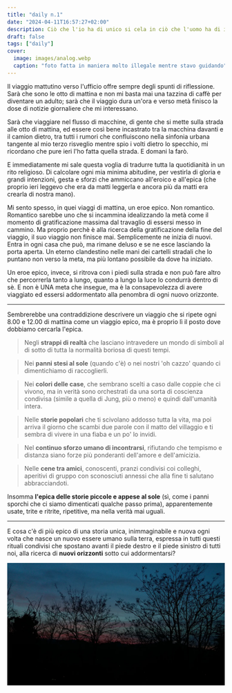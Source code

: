 ```yaml
---
title: "daily n.1"
date: "2024-04-11T16:57:27+02:00"
description: Ciò che l'io ha di unico si cela in ciò che l'uomo ha di inimmaginabile
draft: false
tags: ["daily"]
cover:
  image: images/analog.webp
  caption: "foto fatta in maniera molto illegale mentre stavo guidando"
---
```


Il viaggio mattutino verso l'ufficio offre sempre degli spunti di riflessione. Sarà che sono le otto di mattina e non mi basta mai una tazzina di caffè per diventare un adulto; sarà che il viaggio dura un'ora e verso metà finisco la dose di notizie giornaliere che mi interessano.

Sarà che viaggiare nel flusso di macchine, di gente che si mette sulla strada alle otto di mattina, ed essere così bene incastrato tra la macchina davanti e il camion dietro, tra tutti i rumori che confluiscono nella sinfonia urbana tangente al mio terzo risveglio mentre spio i volti dietro lo specchio, mi ricordano che pure ieri l'ho fatta quella strada. E domani la farò.

E immediatamente mi sale questa voglia di tradurre tutta la quotidianità in un rito religioso. Di calcolare ogni mia minima abitudine, per vestirla di gloria e grandi intenzioni, gesta e sforzi che ammiccano all'eroico e all'epica (che proprio ieri leggevo che era da matti leggerla e ancora più da matti era crearla di nostra mano).

Mi sento spesso, in quei viaggi di mattina, un eroe epico. Non romantico. Romantico sarebbe uno che si incammina idealizzando la metà come il momento di gratificazione massima dal travaglio di essersi messo in cammino. Ma proprio perchè è alla ricerca della gratificazione della fine del viaggio, il suo viaggio non finisce mai. Semplicemente ne inizia di nuovi. Entra in ogni casa che può, ma rimane deluso e se ne esce lasciando la porta aperta. Un eterno clandestino nelle mani dei cartelli stradali che lo puntano non verso la meta, ma più lontano possibile da dove ha iniziato.

Un eroe epico, invece, si ritrova con i piedi sulla strada e non può fare altro che percorrerla tanto a lungo, quanto a lungo la luce lo condurrà dentro di sè. E non è UNA meta che insegue, ma è la consapevolezza di avere viaggiato ed essersi addormentato alla penombra di ogni nuovo orizzonte.

---

Sembrerebbe una contraddizione descrivere un viaggio che si ripete ogni 8.00 e 12.00 di mattina come un viaggio epico, ma è proprio lì il posto dove dobbiamo cercarla l'epica.

>Negli **strappi di realtà** che lasciano intravedere un mondo di simboli al di sotto di tutta la normalità boriosa di questi tempi. 

>Nei **panni stesi al sole** (quando c'è) o nei nostri 'oh cazzo' quando ci dimentichiamo di raccoglierli. 

>Nei **colori delle case**, che sembrano scelti a caso dalle coppie che ci vivono, ma in verità sono orchestrati da una sorta di coscienza condivisa (simile a quella di Jung, più o meno) e quindi dall'umanità intera.

>Nelle **storie popolari** che ti scivolano addosso tutta la vita, ma poi arriva il giorno che scambi due parole con il matto del villaggio e ti sembra di vivere in una fiaba e un po' lo invidi.

>Nel **continuo sforzo umano di incontrarsi**, rifiutando che tempismo e distanza siano forze più ponderanti dell'amore e dell'amicizia.

>Nelle **cene tra amici**, conoscenti, pranzi condivisi coi colleghi, aperitivi di gruppo con sconosciuti annessi che alla fine ti salutano abbracciandoti.

Insomma **l'epica delle storie piccole e appese al sole** (sì, come i panni sporchi che ci siamo dimenticati qualche passo prima), apparentemente usate, trite e ritrite, ripetitive, ma nella verità mai uguali.

--- 

E cosa c'è di più epico di una storia unica, inimmaginabile e nuova ogni volta che nasce un nuovo essere umano sulla terra, espressa in tutti questi rituali condivisi che spostano avanti il piede destro e il piede sinistro di tutti noi, alla ricerca di **nuovi orizzonti** sotto cui addormentarsi?

![tramonto](images/tramonto.webp)